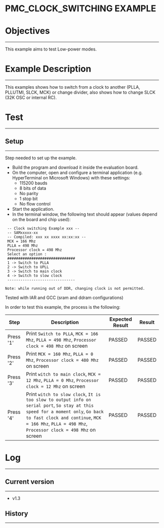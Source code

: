 PMC_CLOCK_SWITCHING EXAMPLE
============

# Objectives
------------
This example aims to test Low-power modes.


# Example Description
---------------------
This examples shows how to switch from a clock to another (PLLA, PLLUTMI, SLCK,
MCK) or change divider, also shows how to change SLCK (32K OSC or internal RC).

# Test
------

## Setup
--------
Step needed to set up the example.

* Build the program and download it inside the evaluation board.
* On the computer, open and configure a terminal application (e.g. HyperTerminal
 on Microsoft Windows) with these settings:
	- 115200 bauds
	- 8 bits of data
	- No parity
	- 1 stop bit
	- No flow control
* Start the application.
* In the terminal window, the following text should appear (values depend on the
 board and chip used):
```
 -- Clock switching Example xxx --
 -- SAMxxxxx-xx
 -- Compiled: xxx xx xxxx xx:xx:xx --
 MCK = 166 Mhz
 PLLA = 498 Mhz
 Processor clock = 498 Mhz
 Select an option :
 ###############################
 1 -> Switch to PLLA
 2 -> Switch to UPLL
 3 -> Switch to main clock
 4 -> Switch to slow clock
 -------------------------------
```
`Note: while running out of DDR, changing clock is not permitted.`

Tested with IAR and GCC (sram and ddram configurations)

In order to test this example, the process is the following:

Step | Description | Expected Result | Result
-----|-------------|-----------------|-------
Press '1' | Print `Switch to PLLA`, `MCK = 166 Mhz`, `PLLA = 498 Mhz`, `Processor clock = 498 Mhz` on screen | PASSED | PASSED
Press '2' | Print `MCK = 160 Mhz`, `PLLA = 0 Mhz`, `Processor clock = 480 Mhz` on screen | PASSED | PASSED
Press '3' | Print `witch to main clock`, `MCK = 12 Mhz`, `PLLA = 0 Mhz`, `Processor clock = 12 Mhz` on screen | PASSED | PASSED
Press '4' | Print `witch to slow clock`, `It is too slow to output info on serial port`, `So stay at this speed for a moment only`, `Go back to fast clock and continue`, `MCK = 166 Mhz`, `PLLA = 498 Mhz`, `Processor clock = 498 Mhz` on screen | PASSED | PASSED


# Log
------

## Current version
--------
 - v1.3

## History
--------
